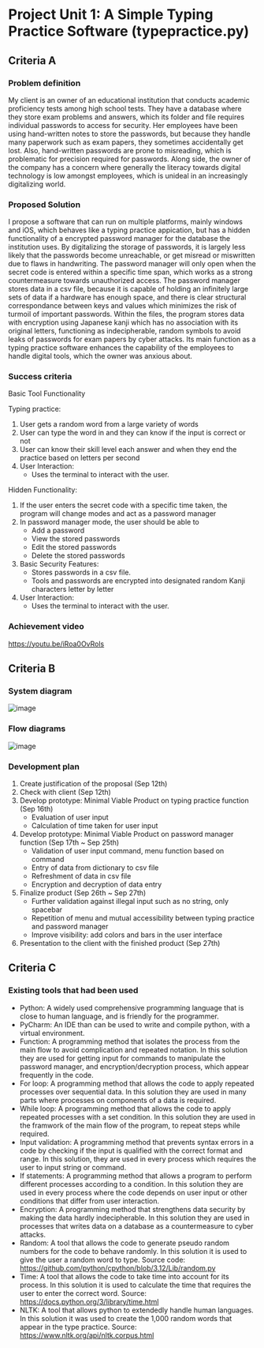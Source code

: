 
# Project Unit 1: A Simple Typing Practice Software (typepractice.py)

## Criteria A
### Problem definition

My client is an owner of an educational institution that conducts academic proficiency tests among high school tests. They have a database where they store exam problems and answers, which its folder and file requires individual passwords to access for security. Her employees have been using hand-written notes to store the passwords, but because they handle many paperwork such as exam papers, they sometimes accidentally get lost. Also, hand-written passwords are prone to misreading, which is problematic for precision required for passwords. Along side, the owner of the company has a concern where generally the literacy towards digital technology is low amongst employees, which is unideal in an increasingly digitalizing world.

### Proposed Solution

I propose a software that can run on multiple platforms, mainly windows and iOS, which behaves like a typing practice appication, but has a hidden functionality of a encrypted password manager for the database the institution uses. By digitalizing the storage of passwords, it is largely less likely that the passwords become unreachable, or get misread or miswritten due to flaws in handwriting. The password manager will only open when the secret code is entered within a specific time span, which works as a strong countermeasure towards unauthorized access. The password manager stores data in a csv file, because it is capable of holding an infinitely large sets of data if a hardware has enough space, and there is clear structural correspondance between keys and values which minimizes the risk of turmoil of important passwords. Within the files, the program stores data with encryption using Japanese kanji which has no association with its original letters, functioning as indecipherable, random symbols to avoid leaks of passwords for exam papers by cyber attacks. Its main function as a typing practice software enhances the capability of the employees to handle digital tools, which the owner was anxious about.

### Success criteria
Basic Tool Functionality

Typing practice:
1.  User gets a random word from a large variety of words
2.  User can type the word in and they can know if the input is correct or not
3.  User can know their skill level each answer and when they end the practice based on letters per second
4.  User Interaction:
      - Uses the terminal to interact with the user.

Hidden Functionality:

1.  If the user enters the secret code with a specific time taken, the program will change modes and act as a password manager
2.  In password manager mode, the user should be able to
      - Add a password
      - View the stored passwords
      - Edit the stored passwords
      - Delete the stored passwords
3.  Basic Security Features:
      - Stores passwords in a csv file.
      - Tools and passwords are encrypted into designated random Kanji characters letter by letter
4.  User Interaction:
      - Uses the terminal to interact with the user.

### Achievement video
https://youtu.be/iRoa0OvRols

## Criteria B
### System diagram
![image](https://github.com/user-attachments/assets/931ef831-0cad-4143-af34-04cc203f6994)
### Flow diagrams
![image](https://github.com/user-attachments/assets/8edc07d8-7d08-4b82-a615-2f7d3fdff590)

### Development plan
1. Create justification of the proposal (Sep 12th)
2. Check with client (Sep 12th)
3. Develop prototype: Minimal Viable Product on typing practice function (Sep 16th)
   - Evaluation of user input
   - Calculation of time taken for user input
4. Develop prototype: Minimal Viable Product on password manager function (Sep 17th ~ Sep 25th)
   - Validation of user input command, menu function based on command
   - Entry of data from dictionary to csv file
   - Refreshment of data in csv file
   - Encryption and decryption of data entry
5. Finalize product (Sep 26th ~ Sep 27th)
   - Further validation against illegal input such as no string, only spacebar
   - Repetition of menu and mutual accessibility between typing practice and password manager
   - Improve visibility: add colors and bars in the user interface
6. Presentation to the client with the finished product (Sep 27th)

## Criteria C
### Existing tools that had been used
- Python: A widely used comprehensive programming language that is close to human language, and is friendly for the programmer.
- PyCharm: An IDE than can be used to write and compile python, with a virtual environment.
- Function: A programming method that isolates the process from the main flow to avoid complication and repeated notation. In this solution they are used for getting input for commands to manipulate the password manager, and encryption/decryption process, which appear frequently in the code.
- For loop: A programming method that allows the code to apply repeated processes over sequential data. In this solution they are used in many parts where processes on components of a data is required.
- While loop: A programming method that allows the code to apply repeated processes with a set condition. In this solution they are used in the framwork of the main flow of the program, to repeat steps while required.
- Input validation: A programming method that prevents syntax errors in a code by checking if the input is qualified with the correct format and range. In this solution, they are used in every process which requires the user to input string or command.
- If statements: A programming method that allows a program to perform different processes according to a condition. In this solution they are used in every process where the code depends on user input or other conditions that differ from user interaction.
- Encryption: A programming method that strengthens data security by making the data hardly indecipherable. In this solution they are used in processes that writes data on a database as a countermeasure to cyber attacks.
- Random: A tool that allows the code to generate pseudo random numbers for the code to behave randomly. In this solution it is used to give the user a random word to type. Source code: https://github.com/python/cpython/blob/3.12/Lib/random.py
- Time: A tool that allows the code to take time into account for its process. In this solution it is used to calculate the time that requires the user to enter the correct word. Source: https://docs.python.org/3/library/time.html
- NLTK: A tool that allows python to extendedly handle human languages. In this solution it was used to create the 1,000 random words that appear in the type practice. Source: https://www.nltk.org/api/nltk.corpus.html
